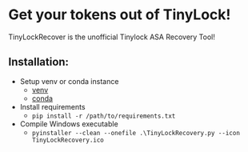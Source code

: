 # Get your tokens out of TinyLock!

TinyLockRecover is the unofficial Tinylock ASA Recovery Tool!

## Installation:

- Setup venv or conda instance
  - [venv](https://docs.python.org/3/library/venv.html)
  - [conda](https://conda.io/projects/conda/en/latest/user-guide/tasks/manage-environments.html)
- Install requirements
  - `pip install -r /path/to/requirements.txt`
- Compile Windows executable
  - `pyinstaller --clean --onefile .\TinyLockRecovery.py --icon TinyLockRecovery.ico`
